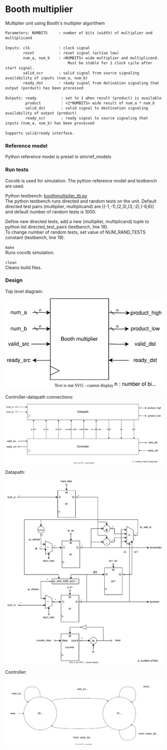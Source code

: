 # Booth multiplier

Multiplier unit using Booth's multipler algorithem

```
Parameters: NUMBITS     : number of bits (width) of multiplier and multiplicand

Inputs: clk             : clock signal
        reset           : reset signal (active low)
        num_a, num_b    : <NUMBITS> wide multiplier and multiplicand.
                            Must be stable for 1 clock cycle after start signal.
        valid_scr       : valid signal from source signaling availability of inputs (num_a, num_b)
        ready_dst       : ready signal from detination signaling that output (porduct) has been processed

Outputs: ready           : set to 1 when result (product) is available
         product         : <2*NUMBITS> wide result of num_a * num_b
         valid_dst       : valid signal to destination signaling availability of output (product)
         ready_scr       : ready signal to source signaling that inputs (num_a, num_b) has been processed

Supports valid/ready interface.
```
### Reference model
Python reference model is preset in sim/ref_models

### Run tests
Cocotb is used for simulation. The python reference model and testbench are used.

Python testbench: [boothmultiplier_tb.py](../sim/boothmultiplier_tb.py)\
The python testbench runs directed and random tests on the unit. 
Default directed test pairs (multiplier, multiplicand) are [(-1,-1),(2,3),(3,-2),(-6,6)] and default number of random tests is 1000.

Define new directed tests, add a new (multiplier, multiplicand) tuple to python list directed_test_pairs (testbench, line 18).\
To change number of random tests, set value of NUM_RAND_TESTS constant (testbench, line 19).

`make`\
Runs cocotb simulation.

`clean`\
Cleans build files.

### Design
Top level diagram:

![image](images/top_level_diagram.drawio.svg)


Controller-datapath connections:

![image](images/datapath_controller.drawio.svg)


Datapath:

![image](images/datapath.drawio.svg)


Controller:

![image](images/stg.drawio.svg)